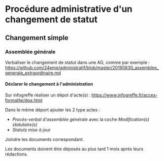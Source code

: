 # Procédure administrative d'un changement de statut

## Changement simple

### Assemblée générale

Verbaliser le changement de statut dans une AG, comme par exemple : https://github.com/24eme/administratif/blob/master/20190830_assemblee_generale_extraordinaire.md

#### Déclarer le changement à l'administration

Sur infogreffe réaliser un dépot d'acte(s) : https://www.infogreffe.fr/acces-formalite/dpa.html

Dans le même déport ajouter les 2 type actes :

* *Procès-verbal d'assemblée générale* avec la coche *Modification(s) statutaire(s)*
* *Statuts mise à jour*

Joindre les documents correspondant.

Les documents doivent être déposés au plus tard 1 mois après leurs rédactions.

